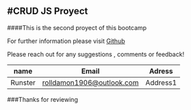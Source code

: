 #CRUD JS Proyect 
---
####This  is  the  second proyect  of  this bootcamp

For  further information  please visit
[Github](https://github.com/Runster91/crudproy2)

Please reach out  for any suggestions , comments or  feedback!

|name|Email|Adress|
|----|-----|------|
|Runster|rolldamon1906@outlook.com|Address1|


###Thanks  for  reviewing